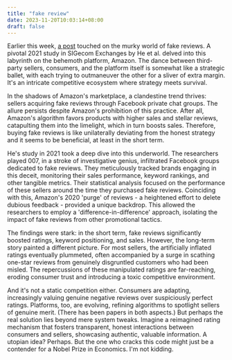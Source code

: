 ```yaml
---
title: "fake review"
date: 2023-11-20T10:03:14+08:00
draft: false
---
```


Earlier this week, [a post](https://aritang.github.io/posts/talk_show/) touched on the murky world of fake reviews. A pivotal 2021 study in SIGecom Exchanges by He et al. delved into this labyrinth on the behemoth platform, Amazon. The dance between third-party sellers, consumers, and the platform itself is somewhat like a strategic ballet, with each trying to outmaneuver the other for a sliver of extra margin. It's an intricate competitive ecosystem where strategy meets survival.

In the shadows of Amazon's marketplace, a clandestine trend thrives: sellers acquiring fake reviews through Facebook private chat groups. The allure persists despite Amazon's prohibition of this practice. After all, Amazon's algorithm favors products with higher sales and stellar reviews, catapulting them into the limelight, which in turn boosts sales. Therefore, buying fake reviews is like unilaterally deviating from the honest strategy and it seems to be beneficial, at least in the short term.

He's study in 2021 took a deep dive into this underworld. The researchers played 007, in a stroke of investigative genius, infiltrated Facebook groups dedicated to fake reviews. They meticulously tracked brands engaging in this deceit, monitoring their sales performance, keyword rankings, and other tangible metrics. Their statistical analysis focused on the performance of these sellers around the time they purchased fake reviews. Coinciding with this, Amazon's 2020 'purge' of reviews - a heightened effort to delete dubious feedback - provided a unique backdrop. This allowed the researchers to employ a 'difference-in-difference' approach, isolating the impact of fake reviews from other promotional tactics.

The findings were stark: in the short term, fake reviews significantly boosted ratings, keyword positioning, and sales. However, the long-term story painted a different picture. For most sellers, the artificially inflated ratings eventually plummeted, often accompanied by a surge in scathing one-star reviews from genuinely disgruntled customers who had been misled. The repercussions of these manipulated ratings are far-reaching, eroding consumer trust and introducing a toxic competitive environment.

And it's not a static competition either. Consumers are adapting, increasingly valuing genuine negative reviews over suspiciously perfect ratings. Platforms, too, are evolving, refining algorithms to spotlight sellers of genuine merit. (There has been papers in both aspects.) But perhaps the real solution lies beyond mere system tweaks. Imagine a reimagined rating mechanism that fosters transparent, honest interactions between consumers and sellers, showcasing authentic, valuable information. A utopian idea? Perhaps. But the one who cracks this code might just be a contender for a Nobel Prize in Economics. I'm not kidding.
